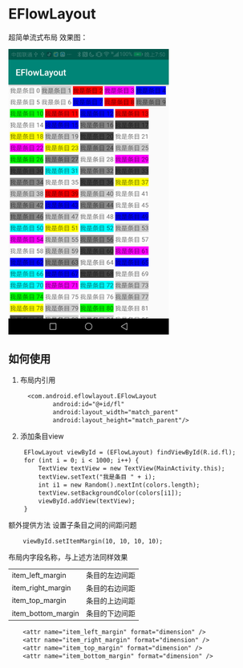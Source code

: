 # EFlowLayout

超简单流式布局
效果图：

<img src="./img.jpg" width=320px/>


## 如何使用

1. 布局内引用

         <com.android.eflowlayout.EFlowLayout
                android:id="@+id/fl"
                android:layout_width="match_parent"
                android:layout_height="match_parent"/>

2. 添加条目view

        EFlowLayout viewById = (EFlowLayout) findViewById(R.id.fl);
        for (int i = 0; i < 1000; i++) {
            TextView textView = new TextView(MainActivity.this);
            textView.setText("我是条目 " + i);
            int i1 = new Random().nextInt(colors.length);
            textView.setBackgroundColor(colors[i1]);
            viewById.addView(textView);
        }


额外提供方法
设置子条目之间的间距问题

        viewById.setItemMargin(10, 10, 10, 10);

布局内字段名称，与上述方法同样效果

<table>
<tr>
<td>item_left_margin</td>
<td>条目的左边间距</td>
</tr>
<tr>
<td>item_right_margin</td>
<td>条目的右边间距</td>
</tr>
<tr>
<td>item_top_margin</td>
<td>条目的上边间距</td>
</tr>
<tr>
<td>item_bottom_margin</td>
<td>条目的下边间距</td>
</tr>
</table>


        <attr name="item_left_margin" format="dimension" />
        <attr name="item_right_margin" format="dimension" />
        <attr name="item_top_margin" format="dimension" />
        <attr name="item_bottom_margin" format="dimension" />